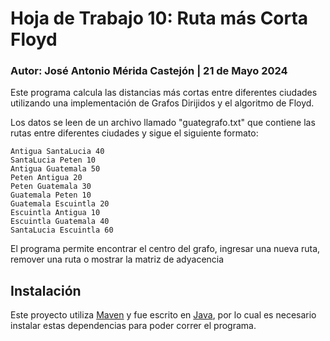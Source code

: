 # Hoja de Trabajo 10: Ruta más Corta Floyd
### Autor: José Antonio Mérida Castejón | 21 de Mayo 2024
Este programa calcula las distancias más cortas entre diferentes ciudades utilizando una implementación de Grafos Dirijidos y el algoritmo de Floyd. 

Los datos se leen de un archivo llamado "guategrafo.txt" que contiene las rutas entre diferentes ciudades y sigue el siguiente formato:
```
Antigua SantaLucia 40
SantaLucia Peten 10
Antigua Guatemala 50
Peten Antigua 20
Peten Guatemala 30
Guatemala Peten 10
Guatemala Escuintla 20
Escuintla Antigua 10
Escuintla Guatemala 40
SantaLucia Escuintla 60
```
El programa permite encontrar el centro del grafo, ingresar una nueva ruta, remover una ruta o mostrar la matriz de adyacencia
## Instalación
Este proyecto utiliza [Maven](https://maven.apache.org/) y fue escrito en [Java](https://www.java.com/en/), por lo cual es necesario instalar estas dependencias para poder correr el programa.

